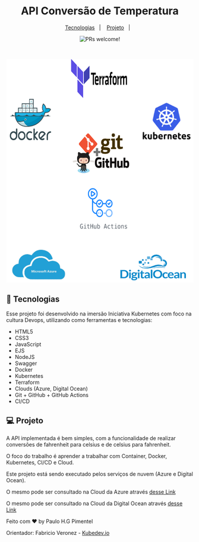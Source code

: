 <h1 align="center">
  API Conversão de Temperatura
</h1>

<p align="center">
  <a href="#-tecnologias">Tecnologias</a>&nbsp;&nbsp;&nbsp;|&nbsp;&nbsp;&nbsp;
  <a href="#-projeto">Projeto</a>&nbsp;&nbsp;&nbsp;|&nbsp;&nbsp;&nbsp;
</p>

<p align="center">
 <img src="https://img.shields.io/static/v1?label=PRs&message=welcome&color=49AA26&labelColor=000000" alt="PRs welcome!" />
</p>

<br>

<p align="center">
  <img alt="dev.finances" src="https://github.com/PauloPimentel-github/conversao-temperatura/blob/main/.github/template-tecnologias.png" width="100%" height="600px">
</p>

## 🚀 Tecnologias
 
Esse projeto foi desenvolvido na imersão Iniciativa Kubernetes com foco na cultura Devops, utilizando como ferramentas e tecnologias:

- HTML5
- CSS3
- JavaScript
- EJS
- NodeJS
- Swagger
- Docker
- Kubernetes
- Terraform
- Clouds (Azure, Digital Ocean)
- Git + GitHub + GitHub Actions
- CI/CD

## 💻 Projeto

A API implementada é bem simples, com a funcionalidade de realizar conversões de fahrenheit para celsius e de celsius para fahrenheit.

O foco do trabalho é aprender a trabalhar com Container, Docker, Kubernetes, CI/CD e Cloud.

Este projeto está sendo executado pelos serviços de nuvem (Azure e Digital Ocean). 

O mesmo pode ser consultado na Cloud da Azure através [desse Link](https://curso-iniciativa-kubernetes-webui.azurewebsites.net/)

O mesmo pode ser consultado na Cloud da Digital Ocean através [desse Link](http://138.197.229.127)


Feito com ♥ by Paulo H.G Pimentel

Orientador: Fabricio Veronez - [Kubedev.io](https://kubedev.io)
